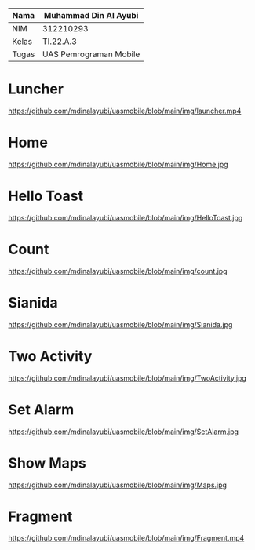 | Nama      | Muhammad Din Al Ayubi |
| ----------- | ----------- |
| NIM     | 312210293       |
| Kelas   | TI.22.A.3        |
| Tugas   | UAS Pemrograman Mobile        |

# Luncher
https://github.com/mdinalayubi/uasmobile/blob/main/img/launcher.mp4
# Home
https://github.com/mdinalayubi/uasmobile/blob/main/img/Home.jpg
# Hello Toast
https://github.com/mdinalayubi/uasmobile/blob/main/img/HelloToast.jpg
# Count
https://github.com/mdinalayubi/uasmobile/blob/main/img/count.jpg
# Sianida
https://github.com/mdinalayubi/uasmobile/blob/main/img/Sianida.jpg
# Two Activity
https://github.com/mdinalayubi/uasmobile/blob/main/img/TwoActivity.jpg
# Set Alarm
https://github.com/mdinalayubi/uasmobile/blob/main/img/SetAlarm.jpg
# Show Maps
https://github.com/mdinalayubi/uasmobile/blob/main/img/Maps.jpg
# Fragment
https://github.com/mdinalayubi/uasmobile/blob/main/img/Fragment.mp4
